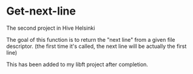 # Get-next-line
The second project in Hive Helsinki

The goal of this function is to return the "next line" from a given file descriptor.
(the first time it's called, the next line will be actually the first line)

This has been added to my libft project after completion.
